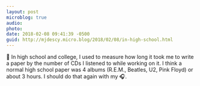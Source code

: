 ```yaml
---
layout: post
microblog: true
audio: 
photo: 
date: 2018-02-08 09:41:39 -0500
guid: http://mjdescy.micro.blog/2018/02/08/in-high-school.html
---
```

🎵 In high school and college, I used to measure how long it took me to write a paper by the number of CDs I listened to while working on it. I think a normal high school paper was 4 albums (R.E.M., Beatles, U2, Pink Floyd) or about 3 hours. I should do that again with my 🎧.
